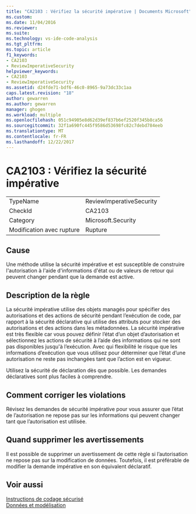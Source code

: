 ```yaml
---
title: "CA2103 : Vérifiez la sécurité impérative | Documents Microsoft"
ms.custom: 
ms.date: 11/04/2016
ms.reviewer: 
ms.suite: 
ms.technology: vs-ide-code-analysis
ms.tgt_pltfrm: 
ms.topic: article
f1_keywords:
- CA2103
- ReviewImperativeSecurity
helpviewer_keywords:
- CA2103
- ReviewImperativeSecurity
ms.assetid: d24fde71-bdf6-46c0-8965-9a73dc33c1aa
caps.latest.revision: "18"
author: gewarren
ms.author: gewarren
manager: ghogen
ms.workload: multiple
ms.openlocfilehash: 051c94905e8d62d39ef837b6ef2520f345b8ca56
ms.sourcegitcommit: 32f1a690fc445f9586d53698fc82c7debd784eeb
ms.translationtype: MT
ms.contentlocale: fr-FR
ms.lasthandoff: 12/22/2017
---
```

# <a name="ca2103-review-imperative-security"></a>CA2103 : Vérifiez la sécurité impérative
|||  
|-|-|  
|TypeName|ReviewImperativeSecurity|  
|CheckId|CA2103|  
|Category|Microsoft.Security|  
|Modification avec rupture|Rupture|  
  
## <a name="cause"></a>Cause  
 Une méthode utilise la sécurité impérative et est susceptible de construire l'autorisation à l'aide d'informations d'état ou de valeurs de retour qui peuvent changer pendant que la demande est active.  
  
## <a name="rule-description"></a>Description de la règle  
 La sécurité impérative utilise des objets managés pour spécifier des autorisations et des actions de sécurité pendant l’exécution de code, par rapport à la sécurité déclarative qui utilise des attributs pour stocker des autorisations et des actions dans les métadonnées. La sécurité impérative est très flexible car vous pouvez définir l’état d’un objet d’autorisation et sélectionnez les actions de sécurité à l’aide des informations qui ne sont pas disponibles jusqu'à l’exécution. Avec qui flexibilité le risque que les informations d’exécution que vous utilisez pour déterminer que l’état d’une autorisation ne reste pas inchangées tant que l’action est en vigueur.  
  
 Utilisez la sécurité de déclaration dès que possible. Les demandes déclaratives sont plus faciles à comprendre.  
  
## <a name="how-to-fix-violations"></a>Comment corriger les violations  
 Révisez les demandes de sécurité impérative pour vous assurer que l’état de l’autorisation ne repose pas sur les informations qui peuvent changer tant que l’autorisation est utilisée.  
  
## <a name="when-to-suppress-warnings"></a>Quand supprimer les avertissements  
 Il est possible de supprimer un avertissement de cette règle si l’autorisation ne repose pas sur la modification de données. Toutefois, il est préférable de modifier la demande impérative en son équivalent déclaratif.  
  
## <a name="see-also"></a>Voir aussi  
 [Instructions de codage sécurisé](/dotnet/standard/security/secure-coding-guidelines)   
 [Données et modélisation](/dotnet/framework/data/index)